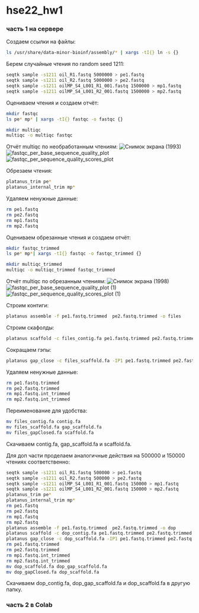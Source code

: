 # hse22_hw1
### часть 1 на сервере
Создаем ссылки на файлы:
```bash
ls /usr/share/data-minor-bioinf/assembly/* | xargs -tI{} ln -s {}
```
Берем случайные чтения по random seed 1211:
```bash
seqtk sample -s1211 oil_R1.fastq 5000000 > pe1.fastq
seqtk sample -s1211 oil_R2.fastq 5000000 > pe2.fastq
seqtk sample -s1211 oilMP_S4_L001_R1_001.fastq 1500000 > mp1.fastq
seqtk sample -s1211 oilMP_S4_L001_R2_001.fastq 1500000 > mp2.fastq
```
Оцениваем чтения и создаем отчёт:
```bash
mkdir fastqc
ls pe* mp* | xargs -tI{} fastqc -o fastqc {}

mkdir multiqc
multiqc -o multiqc fastqc
```
Отчёт multiqc по необработанным чтениям:
![Снимок экрана (1993)](https://user-images.githubusercontent.com/103137801/194580645-8a39a3ee-e5ff-4ac7-8073-04979919b856.png)
![fastqc_per_base_sequence_quality_plot](https://user-images.githubusercontent.com/103137801/194581263-136809ff-8fca-4e5e-a932-f255aba5ea63.png)
![fastqc_per_sequence_quality_scores_plot](https://user-images.githubusercontent.com/103137801/194581456-3f814eea-971f-4ae1-8013-1b4f17e13507.png)
 
Обрезаем чтения:
```bash
platanus_trim pe*
platanus_internal_trim mp*
```
Удаляем ненужные данные:
```bash
rm pe1.fastq
rm pe2.fastq
rm mp1.fastq
rm mp2.fastq
```
Оцениваем обрезанные чтения и создаем отчёт:
```bash
mkdir fastqc_trimmed
ls pe* mp*| xargs -tI{} fastqc -o fastqc_trimmed {}

mkdir multiqc_trimmed
multiqc -o multiqc_trimmed fastqc_trimmed
```

Отчёт multiqc по обрезанным чтениям:
![Снимок экрана (1998)](https://user-images.githubusercontent.com/103137801/194595982-ea13b30e-89b5-42e6-9631-eff540eeb22f.png)
![fastqc_per_base_sequence_quality_plot (1)](https://user-images.githubusercontent.com/103137801/194595696-7b5aad72-9f62-4e8b-9fd0-5ff3089606c1.png)
![fastqc_per_sequence_quality_scores_plot (1)](https://user-images.githubusercontent.com/103137801/194595781-5723b67a-651c-4518-9034-60115ebadc8f.png)

Строим контиги:
```bash
platanus assemble -f pe1.fastq.trimmed  pe2.fastq.trimmed -o files
```

Строим скафолды:
```bash
platanus scaffold -c files_contig.fa pe1.fastq.trimmed pe2.fastq.trimmed -OP2 mp1.fastq.int_trimmed mp2.fastq.int_trimmed -o files
```

Сокращаем гэпы:
```bash
platanus gap_close -c files_scaffold.fa -IP1 pe1.fastq.trimmed pe2.fastq.trimmed -OP2 mp1.fastq.int_trimmed mp2.fastq.int_trimmed -o files
```

Удаляем ненужные данные:
```bash
rm pe1.fastq.trimmed
rm pe2.fastq.trimmed
rm mp1.fastq.int_trimmed
rm mp2.fastq.int_trimmed
```
Переименование для удобства:
```bash
mv files_contig.fa contig.fa
mv files_scaffold.fa gap_scaffold.fa
mv files_gapClosed.fa scaffold.fa
```
Скачиваем contig.fa, gap_scaffold.fa и scaffold.fa.

Для доп части проделаем аналогичные действия на 500000 и 150000 чтениях соответственно:
```bash
seqtk sample -s1211 oil_R1.fastq 500000 > pe1.fastq
seqtk sample -s1211 oil_R2.fastq 500000 > pe2.fastq
seqtk sample -s1211 oilMP_S4_L001_R1_001.fastq 150000 > mp1.fastq
seqtk sample -s1211 oilMP_S4_L001_R2_001.fastq 150000 > mp2.fastq
platanus_trim pe*
platanus_internal_trim mp*
rm pe1.fastq
rm pe2.fastq
rm mp1.fastq
rm mp2.fastq
platanus assemble -f pe1.fastq.trimmed  pe2.fastq.trimmed -o dop
platanus scaffold -c dop_contig.fa pe1.fastq.trimmed pe2.fastq.trimmed -OP2 mp1.fastq.int_trimmed mp2.fastq.int_trimmed -o dop
platanus gap_close -c dop_scaffold.fa -IP1 pe1.fastq.trimmed pe2.fastq.trimmed -OP2 mp1.fastq.int_trimmed mp2.fastq.int_trimmed -o dop
rm pe1.fastq.trimmed
rm pe2.fastq.trimmed
rm mp1.fastq.int_trimmed
rm mp2.fastq.int_trimmed
mv dop_scaffold.fa dop_gap_scaffold.fa
mv dop_gapClosed.fa dop_scaffold.fa
```
Скачиваем dop_contig.fa, dop_gap_scaffold.fa и dop_scaffold.fa в другую папку.

### часть 2 в Colab


```bash

```
